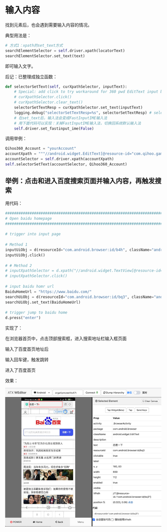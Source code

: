 # 输入内容

找到元素后，也会遇到需要输入内容的情况。

典型用法是：

```python
# 方式1：xpath的set_text方式
searchElementSelector = self.driver.xpath(locatorText)
searchElementSelector.set_text(text)
```

即可输入文字。

后记：已整理成独立函数：

```python
def selectorSetText(self, curXpathSelector, inputText):
    # Special: add click to try workaround for 360 pwd EditText input but input to 360 account EditText
    # curXpathSelector.click()
    # curXpathSelector.clear_text()
    selectorSetTextResp = curXpathSelector.set_text(inputText)
    logging.debug("selectorSetTextResp=%s", selectorSetTextResp) # selectorSetTextResp=None
    # 在set_text后，输入法会变成FastInputIME输入法
    # 用下面代码可以实现：关掉FastInputIME输入法，切换回系统默认输入法
    self.driver.set_fastinput_ime(False)
```

调用举例：

```python
Qihoo360_Account = "yourAccount"
accountXpath = """//android.widget.EditText[@resource-id="com.qihoo.gamecenter.pluginapk:id/lp_account_input_edit" and @index="1"]"""
accountSelector = self.driver.xpath(accountXpath)
self.selectorSetText(accountSelector, Qihoo360_Account)
```

## 举例：点击和进入百度搜索页面并输入内容，再触发搜索

用代码：

```python
################################################################################
# Open baidu homepage
################################################################################

# trigger into input page

# Method 1
inputUiObj = d(resourceId="com.android.browser:id/b4h", className="android.widget.TextView")
inputUiObj.click()

# # Method 2
# inputXpathSelector = d.xpath("//android.widget.TextView[@resource-id='com.android.browser:id/b4h']")
# inputXpathSelector.click()

# input baidu homr url
BaiduHomeUrl = "https://www.baidu.com/"
searchUiObj = d(resourceId="com.android.browser:id/bq3", className="android.widget.EditText")
searchUiObj.set_text(BaiduHomeUrl)

# trigger jump to baidu home
d.press("enter")
```

实现了：

在浏览器首页中，点击顶部搜索框，进入搜索地址栏输入框页面

输入了百度首页地址后

输入回车键，触发跳转

进入了百度首页

效果：

![trigger_into_baidu_home](../../assets/img/trigger_into_baidu_home.png)
